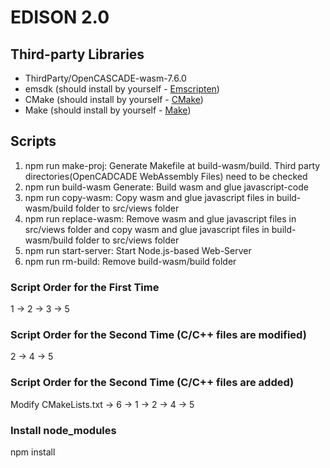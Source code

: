 # EDISON 2.0


## Third-party Libraries
- ThirdParty/OpenCASCADE-wasm-7.6.0
- emsdk (should install by yourself - [Emscripten](https://emscripten.org/docs/getting_started/downloads.html))
- CMake (should install by yourself - [CMake](https://cmake.org/download/))
- Make (should install by yourself - [Make](http://gnuwin32.sourceforge.net/packages/make.htm))

## Scripts
1. npm run make-proj: Generate Makefile at build-wasm/build. Third party directories(OpenCADCADE WebAssembly Files) need to be checked
2. npm run build-wasm Generate: Build wasm and glue javascript-code
3. npm run copy-wasm: Copy wasm and glue javascript files in build-wasm/build folder to src/views folder
4. npm run replace-wasm: Remove wasm and glue javascript files in src/views folder and copy wasm and glue javascript files in build-wasm/build folder to src/views folder
5. npm run start-server: Start Node.js-based Web-Server
6. npm run rm-build: Remove build-wasm/build folder

### Script Order for the First Time
1 &rarr; 2 &rarr; 3 &rarr; 5

### Script Order for the Second Time (C/C++ files are modified)
2 &rarr; 4 &rarr; 5

### Script Order for the Second Time (C/C++ files are added)
Modify CMakeLists.txt &rarr; 6 &rarr; 1 &rarr; 2 &rarr; 4 &rarr; 5

### Install node_modules
npm install